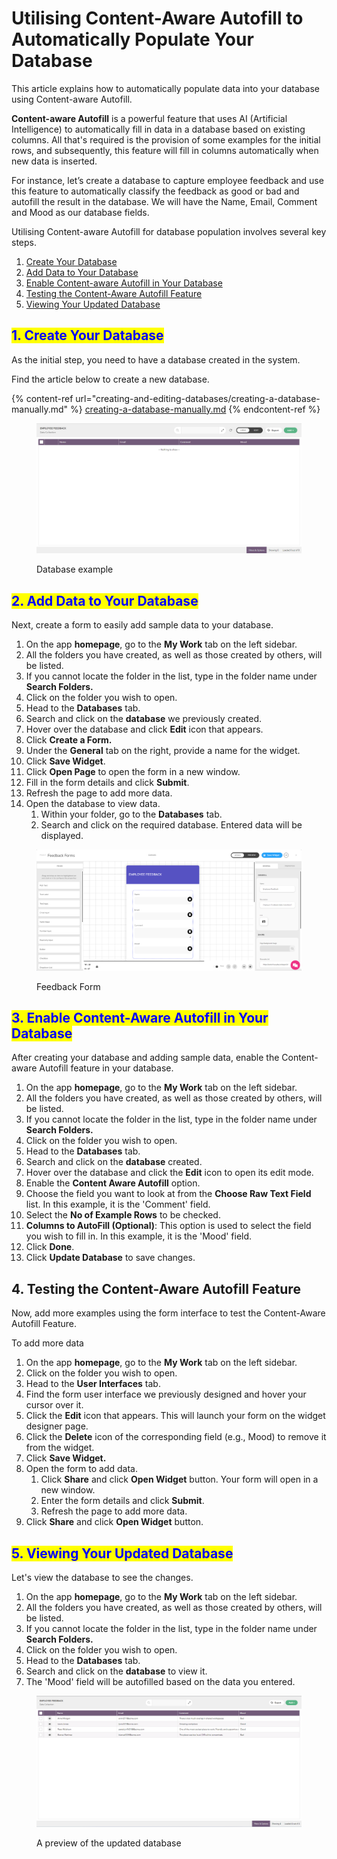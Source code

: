 # Utilising Content-Aware Autofill to Automatically Populate Your Database

This article explains how to automatically populate data into your database using Content-aware Autofill.

**Content-aware Autofill** is a powerful feature that uses AI (Artificial Intelligence) to automatically fill in data in a database based on existing columns. All that's required is the provision of some examples for the initial rows, and subsequently, this feature will fill in columns automatically when new data is inserted.

For instance, let’s create a database to capture employee feedback and use this feature to automatically classify the feedback as good or bad and autofill the result in the database. We will have the Name, Email, Comment and Mood as our database fields.

Utilising Content-aware Autofill for database population involves several key steps.

1. [Create Your Database](utilising-content-aware-autofill-to-automatically-populate-your-database.md#id-1.-create-your-database)
2. [Add Data to Your Database](utilising-content-aware-autofill-to-automatically-populate-your-database.md#id-2.-add-data-to-your-database)
3. [Enable Content-aware Autofill in Your Database](utilising-content-aware-autofill-to-automatically-populate-your-database.md#id-3.-enable-content-aware-autofill-in-your-database)
4. [Testing the Content-Aware Autofill Feature](utilising-content-aware-autofill-to-automatically-populate-your-database.md#id-4.-testing-the-content-aware-autofill-feature)
5. [Viewing Your Updated Database](utilising-content-aware-autofill-to-automatically-populate-your-database.md#viewing-your-updated-database)

## <mark style="color:blue;">1. Create Your Database</mark>

As the initial step, you need to have a database created in the system.&#x20;

Find the article below to create a new database.

{% content-ref url="creating-and-editing-databases/creating-a-database-manually.md" %}
[creating-a-database-manually.md](creating-and-editing-databases/creating-a-database-manually.md)
{% endcontent-ref %}

<figure><img src="../.gitbook/assets/Database example_1.png" alt=""><figcaption><p>Database example</p></figcaption></figure>

## <mark style="color:blue;">2. Add Data to Your Database</mark>

Next, create a form to easily add sample data to your database.

1. On the app **homepage**, go to the **My Work** tab on the left sidebar.
2. All the folders you have created, as well as those created by others, will be listed.
3. If you cannot locate the folder in the list, type in the folder name under **Search Folders.**
4. Click on the folder you wish to open.
5. Head to the **Databases** tab.
6. Search and click on the **database** we previously created.
7. Hover over the database and click **Edit** icon that appears.
8. Click **Create a Form.**
9. Under the **General** tab on the right, provide a name for the widget.
10. Click **Save Widget**.
11. Click **Open Page** to open the form in a new window.
12. Fill in the form details and click **Submit**.
13. Refresh the page to add more data.
14. Open the database to view data.
    1. Within your folder, go to the **Databases** tab.
    2. Search and click on the required database. Entered data will be displayed.

<figure><img src="../.gitbook/assets/Content-aware Autofill to Automatically Populate Your Database_S1.png" alt=""><figcaption><p>Feedback Form </p></figcaption></figure>

## <mark style="color:blue;">3. Enable Content-Aware Autofill in Your Database</mark>

After creating your database and adding sample data, enable the Content-aware Autofill feature in your database.

1. On the app **homepage**, go to the **My Work** tab on the left sidebar.
2. All the folders you have created, as well as those created by others, will be listed.
3. If you cannot locate the folder in the list, type in the folder name under **Search Folders.**
4. Click on the folder you wish to open.
5. Head to the **Databases** tab.
6. Search and click on the **database** created.
7. Hover over the database and click the **Edit** icon to open its edit mode.
8. Enable the **Content Aware Autofill** option.
9. Choose the field you want to look at from the **Choose Raw Text Field** list. In this example, it is the 'Comment' field.
10. Select the **No of Example Rows** to be checked.
11. **Columns to AutoFill (Optional)**: This option is used to select the field you wish to fill in. In this example, it is the 'Mood' field.
12. Click **Done**.
13. Click **Update Database** to save changes.

## 4. Testing the Content-Aware Autofill Feature

Now, add more examples using the form interface to test the Content-Aware Autofill Feature.

To add more data

1. On the app **homepage**, go to the **My Work** tab on the left sidebar.
2. Click on the folder you wish to open.
3. Head to the **User Interfaces** tab.
4. Find the form user interface we previously designed and hover your cursor over it.
5. Click the **Edit** icon that appears. This will launch your form on the widget designer page.
6. Click the **Delete** icon of the corresponding field (e.g., Mood) to remove it from the widget.
7. Click **Save Widget.**
8. Open the form to add data.
   1. Click **Share** and click **Open Widget** button. Your form will open in a new window.
   2. Enter the form details and click **Submit**.
   3. Refresh the page to add more data.
9. Click **Share** and click **Open Widget** button.

## <mark style="color:blue;">5. Viewing Your Updated Database</mark>

Let's view the database to see the changes.

1. On the app **homepage**, go to the **My Work** tab on the left sidebar.
2. All the folders you have created, as well as those created by others, will be listed.
3. If you cannot locate the folder in the list, type in the folder name under **Search Folders.**
4. Click on the folder you wish to open.
5. Head to the **Databases** tab.
6. Search and click on the **database** to view it.
7. The 'Mood' field will be autofilled based on the data you entered.

<figure><img src="../.gitbook/assets/Content-aware Autofill to Automatically Populate Your Database_S4.png" alt=""><figcaption><p>A preview of the updated database</p></figcaption></figure>
